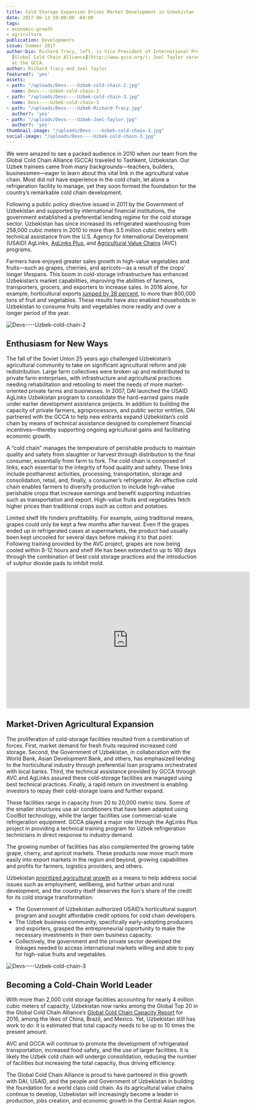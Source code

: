 ```yaml
---
title: Cold Storage Expansion Drives Market Development in Uzbekistan
date: 2017-06-13 10:00:00 -04:00
tags:
- economic-growth
- agriculture
publication: Developments
issue: Summer 2017
author-bio: Richard Tracy, left, is Vice President of International Programs for the
  [Global Cold Chain Alliance](http://www.gcca.org/); Joel Taylor served a fellowship
  at the GCCA.
author: Richard Tracy and Joel Taylor
featured?: 'yes'
assets:
- path: "/uploads/Devs----Uzbek-cold-chain-2.jpg"
  name: Devs----Uzbek-cold-chain-2
- path: "/uploads/Devs----Uzbek-cold-chain-3.jpg"
  name: Devs----Uzbek-cold-chain-3
- path: "/uploads/Devs----Uzbek-Richard-Tracy.jpg"
  author?: 'yes'
- path: "/uploads/Devs----Uzbek-Joel-Taylor.jpg"
  author?: 'yes'
thumbnail-image: "/uploads/Devs----Uzbek-cold-chain-3.jpg"
social-image: "/uploads/Devs----Uzbek-cold-chain-3.jpg"
---
```


We were amazed to see a packed audience in 2010 when our team from the Global Cold Chain Alliance (GCCA) traveled to Tashkent, Uzbekistan. Our Uzbek trainees came from many backgrounds—teachers, builders, businessmen—eager to learn about this vital link in the agricultural value chain. Most did not have experience in the cold chain, let alone a refrigeration facility to manage, yet they soon formed the foundation for the country’s remarkable cold chain development.




Following a public policy directive issued in 2011 by the Government of Uzbekistan and supported by international financial institutions, the government established a preferential lending regime for the cold storage sector. Uzbekistan has since increased its refrigerated warehousing from 258,000 cubic meters in 2010 to more than 3.5 million cubic meters with technical assistance from the U.S. Agency for International Development (USAID) AgLinks, [AgLinks Plus](https://www.dai.com/our-work/projects/uzbekistan-aglinks-plus), and [Agricultural Value Chains](https://www.dai.com/our-work/projects/uzbekistan-usaid-agricultural-value-chain-activity-uzbekistan-uzbekistan-avc) (AVC) programs.

Farmers have enjoyed greater sales growth in high-value vegetables and fruits—such as grapes, cherries, and apricots—as a result of the crops’ longer lifespans. This boom in cold-storage infrastructure has enhanced Uzbekistan’s market capabilities, improving the abilities of farmers, transporters, grocers, and exporters to increase sales. In 2016 alone, for example, horticultural exports [jumped by 38 percent](http://www.eurofresh-distribution.com/news/uzbekistan-increases-its-horticultural-exports), to more than 800,000 tons of fruit and vegetables. These results have also enabled households in Uzbekistan to consume fruits and vegetables more readily and over a longer period of the year.

![Devs----Uzbek-cold-chain-2](/uploads/Devs----Uzbek-cold-chain-2.jpg)

## Enthusiasm for New Ways

The fall of the Soviet Union 25 years ago challenged Uzbekistan’s agricultural community to take on significant agricultural reform and job redistribution. Large farm collectives were broken up and redistributed to private farm enterprises, with infrastructure and agricultural practices needing rehabilitation and retooling to meet the needs of more market-oriented private farms and businesses.
In 2007, DAI launched the USAID AgLinks Uzbekistan program to consolidate the hard-earned gains made under earlier development assistance projects. In addition to building the capacity of private farmers, agroprocessors, and public sector entities, DAI partnered with the GCCA to help new entrants expand Uzbekistan’s cold chain by means of technical assistance designed to complement financial incentives—thereby supporting ongoing agricultural gains and facilitating economic growth.

<quote>A “cold chain” manages the temperature of perishable products to maintain quality and safety from slaughter or harvest through distribution to the final consumer, essentially from farm to fork. The cold chain is composed of links, each essential to the integrity of food quality and safety. These links include postharvest activities, processing, transportation, storage and consolidation, retail, and, finally, a consumer’s refrigerator. An effective cold chain enables farmers to diversify production to include high-value perishable crops that increase earnings and benefit supporting industries such as transportation and export. High-value fruits and vegetables fetch higher prices than traditional crops such as cotton and potatoes.</quote>

<script id="infogram_0_copy_app_choice-9" title="Devs -- Uzbekistan Cold Store" src="//e.infogr.am/js/dist/embed.js?9uz" type="text/javascript"></script>

Limited shelf life hinders profitability. For example, using traditional means, grapes could only be kept a few months after harvest. Even if the grapes ended up in refrigerated cases at supermarkets, the product had usually been kept uncooled for several days before making it to that point. Following training provided by the AVC project, grapes are now being cooled within 8-12 hours and shelf life has been extended to up to 180 days through the combination of best cold storage practices and the introduction of sulphur dioxide pads to inhibit mold.

<iframe src="https://player.vimeo.com/video/210491523" width="640" height="360" frameborder="0" webkitallowfullscreen mozallowfullscreen allowfullscreen></iframe>

## Market-Driven Agricultural Expansion

The proliferation of cold-storage facilities resulted from a combination of forces. First, market demand for fresh fruits required increased cold storage. Second, the Government of Uzbekistan, in collaboration with the World Bank, Asian Development Bank, and others, has emphasized lending to the horticultural industry through preferential loan programs orchestrated with local banks. Third, the technical assistance provided by GCCA through AVC and AgLinks assured these cold-storage facilities are managed using best technical practices. Finally, a rapid return on investment is enabling investors to repay their cold-storage loans and further expand.

These facilities range in capacity from 20 to 20,000 metric tons. Some of the smaller structures use air conditioners that have been adapted using CoolBot technology, while the larger facilities use commercial-scale refrigeration equipment. GCCA played a major role through the AgLinks Plus project in providing a technical training program for Uzbek refrigeration technicians in direct response to industry demand.

The growing number of facilities has also complemented the growing table grape, cherry, and apricot markets. These products now move much more easily into export markets in the region and beyond, growing capabilities and profits for farmers, logistics providers, and others.

Uzbekistan [prioritized agricultural growth](https://www.un.int/uzbekistan/news/uzbek-agriculture-progress-and-achievements#) as a means to help address social issues such as employment, wellbeing, and further urban and rural development, and the country itself deserves the lion's share of the credit for its cold storage transformation:

* The Government of Uzbekistan authorized USAID’s horticultural support program and sought  affordable credit options for cold chain developers.
* The Uzbek business community, specifically early-adopting producers and exporters, grasped the entrepreneurial opportunity to make the necessary investments in their own business capacity.
* Collectively, the government and the private sector developed the linkages needed to access international markets willing and able to pay for high-value fruits and vegetables.

![Devs----Uzbek-cold-chain-3](/uploads/Devs----Uzbek-cold-chain-3.jpg) 

## Becoming a Cold-Chain World Leader

With more than 2,000 cold storage facilities accounting for nearly 4 million cubic meters of capacity, Uzbekistan now ranks among the Global Top 20 in the Global Cold Chain Alliance’s [Global Cold Chain Capacity Report](http://www.gcca.org/resources/publications/white-papers-reports/global-cold-storage-capacity/) for 2016, among the likes of China, Brazil, and Mexico. Yet, Uzbekistan still has work to do: it is estimated that total capacity needs to be up to 10 times the present amount.

AVC and GCCA will continue to promote the development of refrigerated transportation, increased food safety, and the use of larger facilities. It is likely the Uzbek cold chain will undergo  consolidation, reducing the number of facilities but increasing the total capacity, thus driving efficiency.

The Global Cold Chain Alliance is proud to have partnered in this growth with DAI, USAID, and the people and Government of Uzbekistan in building the foundation for a world class cold chain. As its agricultural value chains continue to develop, Uzbekistan will increasingly become a leader in production, jobs creation, and economic growth in the Central Asian region.
